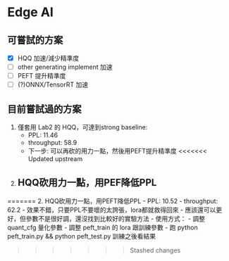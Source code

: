 # Edge AI
## 可嘗試的方案
- [x] HQQ 加速/減少精準度
- [ ] other generating implement 加速
- [ ] PEFT 提升精準度
- [ ] (?)ONNX/TensorRT 加速

## 目前嘗試過的方案
1. 僅套用 Lab2 的 HQQ，可達到strong baseline: 
    - PPL: 11.46
    - throughput: 58.9
    - 下一步: 可以再砍的用力一點，然後用PEFT提升精準度
<<<<<<< Updated upstream
2. HQQ砍用力一點，用PEF降低PPL
    - 
=======
2. HQQ砍用力一點，用PEFT降低PPL
    - PPL: 10.52
    - throughput: 62.2
    - 效果不錯，只要PPL不要壞的太誇張，lora都就救得回來
    - 應該還可以更好，但參數不是很好調，還沒找到比較好的實驗方法
    - 使用方式：
        - 調整 quant_cfg 量化參數
        - 調整 peft_train 的 lora 跟訓練參數
        - 跑 python peft_train.py && python peft_test.py 訓練之後看結果
>>>>>>> Stashed changes
